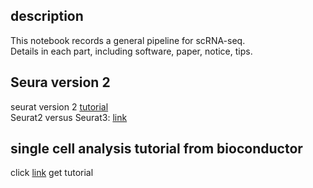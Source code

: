 ## description
This notebook records a general pipeline for scRNA-seq. <br/>
Details in each part, including software, paper, notice, tips.

## Seura version 2
seurat version 2 [tutorial](https://davetang.org/muse/2017/08/01/getting-started-seurat/) <br>
Seurat2 versus Seurat3: [link](https://satijalab.org/seurat/essential_commands.html) 

## single cell analysis tutorial from bioconductor
  click [link](https://osca.bioconductor.org/) get tutorial
